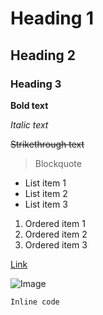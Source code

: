 # Heading 1

## Heading 2

### Heading 3

**Bold text**

*Italic text*

~~Strikethrough text~~

> Blockquote

- List item 1
- List item 2
- List item 3

1. Ordered item 1
2. Ordered item 2
3. Ordered item 3

[Link](https://www.example.com)

![Image](https://www.example.com/image.jpg)

`Inline code`
